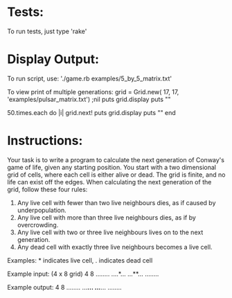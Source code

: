 Tests:
======

To run tests, just type 'rake'


Display Output:
===============

To run script, use: './game.rb examples/5_by_5_matrix.txt'

To view print of multiple generations:
grid = Grid.new( 17, 17, 'examples/pulsar_matrix.txt') ;nil
puts grid.display
puts ""

50.times.each do |i|
  grid.next!
  puts grid.display
  puts ""
end


Instructions:
=============

Your task is to write a program to calculate the next
generation of Conway's game of life, given any starting
position. You start with a two dimensional grid of cells,
where each cell is either alive or dead. The grid is finite,
and no life can exist off the edges. When calculating the
next generation of the grid, follow these four rules:

1. Any live cell with fewer than two live neighbours dies,
   as if caused by underpopulation.
2. Any live cell with more than three live neighbours dies,
   as if by overcrowding.
3. Any live cell with two or three live neighbours lives
   on to the next generation.
4. Any dead cell with exactly three live neighbours becomes
   a live cell.

Examples: * indicates live cell, . indicates dead cell

Example input: (4 x 8 grid)
4 8
........
....*...
...**...
........

Example output:
4 8
........
...**...
...**...
........
